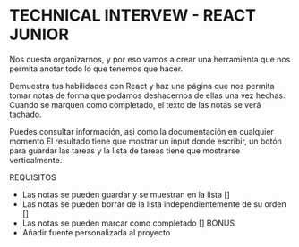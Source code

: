 # TECHNICAL INTERVEW - REACT JUNIOR

Nos cuesta organizarnos, y por eso vamos a crear una herramienta que nos permita anotar
todo lo que tenemos que hacer.

Demuestra tus habilidades con React y haz una página que nos permita tomar notas de forma que
podamos deshacernos de ellas una vez hechas.
Cuando se marquen como completado, el texto de las notas se verá tachado.

Puedes consultar información, asi como la documentación en cualquier momento
El resultado tiene que mostrar un input donde escribir, un botón para guardar las tareas y la lista
de tareas tiene que mostrarse verticalmente.

REQUISITOS

- Las notas se pueden guardar y se muestran en la lista []
- Las notas se pueden borrar de la lista independientemente de su orden []
- Las notas se pueden marcar como completado []
  BONUS
- Añadir fuente personalizada al proyecto
